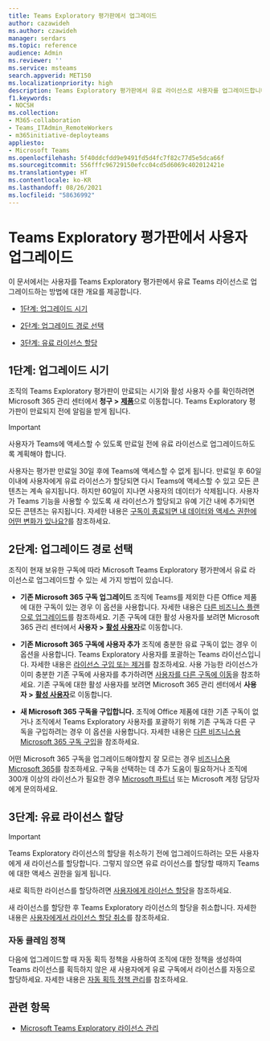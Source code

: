 ```yaml
---
title: Teams Exploratory 평가판에서 업그레이드
author: cazawideh
ms.author: czawideh
manager: serdars
ms.topic: reference
audience: Admin
ms.reviewer: ''
ms.service: msteams
search.appverid: MET150
ms.localizationpriority: high
description: Teams Exploratory 평가판에서 유료 라이선스로 사용자를 업그레이드합니다.
f1.keywords:
- NOCSH
ms.collection:
- M365-collaboration
- Teams_ITAdmin_RemoteWorkers
- m365initiative-deployteams
appliesto:
- Microsoft Teams
ms.openlocfilehash: 5f40ddcfdd9e9491fd5d4fc7f82c77d5e5dca66f
ms.sourcegitcommit: 556fffc96729150efcc04cd5d6069c402012421e
ms.translationtype: HT
ms.contentlocale: ko-KR
ms.lasthandoff: 08/26/2021
ms.locfileid: "58636992"
---
```

# <a name="upgrade-users-from-the-teams-exploratory-trial"></a>Teams Exploratory 평가판에서 사용자 업그레이드

이 문서에서는 사용자를 Teams Exploratory 평가판에서 유료 Teams 라이선스로 업그레이드하는 방법에 대한 개요를 제공합니다.

- [1단계: 업그레이드 시기](#step-1-when-to-upgrade)

- [2단계: 업그레이드 경로 선택](#step-2-choose-an-upgrade-path)

- [3단계: 유료 라이선스 할당](#step-3-assign-paid-licenses)

## <a name="step-1-when-to-upgrade"></a>1단계: 업그레이드 시기  

조직의 Teams Exploratory 평가판이 만료되는 시기와 활성 사용자 수를 확인하려면 Microsoft 365 관리 센터에서 **청구 >** <a href="https://go.microsoft.com/fwlink/p/?linkid=842054" target="_blank"><b>제품</b></a>으로 이동합니다. Teams Exploratory 평가판이 만료되지 전에 알림을 받게 됩니다.

> [!IMPORTANT]
> 사용자가 Teams에 액세스할 수 있도록 만료일 전에 유료 라이선스로 업그레이드하도록 계획해야 합니다.
>
> 사용자는 평가판 만료일 30일 후에 Teams에 액세스할 수 없게 됩니다. 만료일 후 60일 이내에 사용자에게 유료 라이선스가 할당되면 다시 Teams에 액세스할 수 있고 모든 콘텐츠는 계속 유지됩니다. 하지만 60일이 지나면 사용자의 데이터가 삭제됩니다. 사용자가 Teams 기능을 사용할 수 있도록 새 라이선스가 할당되고 유예 기간 내에 추가되면 모든 콘텐츠는 유지됩니다. 자세한 내용은 <a href="/microsoft-365/commerce/subscriptions/what-if-my-subscription-expires?view=o365-worldwide" target="_blank">구독이 종료되면 내 데이터와 액세스 권한에 어떤 변화가 있나요?</a>를 참조하세요.

## <a name="step-2-choose-an-upgrade-path"></a>2단계: 업그레이드 경로 선택

조직이 현재 보유한 구독에 따라 Microsoft Teams Exploratory 평가판에서 유료 라이선스로 업그레이드할 수 있는 세 가지 방법이 있습니다.

- **기존 Microsoft 365 구독 업그레이드** 조직에 Teams를 제외한 다른 Office 제품에 대한 구독이 있는 경우 이 옵션을 사용합니다. 자세한 내용은 <a href="/microsoft-365/commerce/subscriptions/upgrade-to-different-plan?view=o365-worldwide" target="_blank">다른 비즈니스 플랜으로 업그레이드</a>를 참조하세요. 기존 구독에 대한 활성 사용자를 보려면 Microsoft 365 관리 센터에서 **사용자 >** <a href="https://go.microsoft.com/fwlink/p/?linkid=834822" target="_blank"><b>활성 사용자</b></a>로 이동합니다.

- **기존 Microsoft 365 구독에 사용자 추가** 조직에 충분한 유료 구독이 없는 경우 이 옵션을 사용합니다. Teams Exploratory 사용자를 포괄하는 Teams 라이선스입니다. 자세한 내용은 <a href="/microsoft-365/commerce/licenses/buy-licenses?view=o365-worldwide" target="_blank">라이선스 구입 또는 제거</a>를 참조하세요. 사용 가능한 라이선스가 이미 충분한 기존 구독에 사용자를 추가하려면 <a href="/microsoft-365/commerce/subscriptions/move-users-different-subscription?view=o365-worldwide" target="_blank">사용자를 다른 구독에 이동</a>을 참조하세요. 기존 구독에 대한 활성 사용자를 보려면 Microsoft 365 관리 센터에서 **사용자 >** <a href="https://go.microsoft.com/fwlink/p/?linkid=834822" target="_blank"><b>활성 사용자</b></a>로 이동합니다.

- **새 Microsoft 365 구독을 구입합니다.** 조직에 Office 제품에 대한 기존 구독이 없거나 조직에서 Teams Exploratory 사용자를 포괄하기 위해 기존 구독과 다른 구독을 구입하려는 경우 이 옵션을 사용합니다.  자세한 내용은 <a href="/microsoft-365/commerce/try-or-buy-microsoft-365?view=o365-worldwide%22%20\#buy-a-different-subscription" target="_blank">다른 비즈니스용 Microsoft 365 구독 구입</a>을 참조하세요.

어떤 Microsoft 365 구독을 업그레이드해야할지 잘 모르는 경우 <a href="https://www.microsoft.com/microsoft-365/business#coreui-heading-hiatrep" target="_blank">비즈니스용 Microsoft 365</a>를 참조하세요. 구독을 선택하는 데 추가 도움이 필요하거나 조직에 300개 이상의 라이선스가 필요한 경우 <a href="https://www.microsoft.com/solution-providers/home" target="_blank">Microsoft 파트너</a> 또는 Microsoft 계정 담당자에게 문의하세요.

## <a name="step-3-assign-paid-licenses"></a>3단계: 유료 라이선스 할당

> [!IMPORTANT]
> Teams Exploratory 라이선스의 할당을 취소하기 전에 업그레이드하려는 모든 사용자에게 새 라이선스를 할당합니다. 그렇지 않으면 유료 라이선스를 할당할 때까지 Teams에 대한 액세스 권한을 잃게 됩니다.  

새로 획득한 라이선스를 할당하려면 <a href="/microsoft-365/admin/manage/assign-licenses-to-users?view=o365-worldwide&viewFallbackFrom=o365-worldwide%22%20%5C" target="_blank">사용자에게 라이선스 할당</a>을 참조하세요.  

새 라이선스를 할당한 후 Teams Exploratory 라이선스의 할당을 취소합니다. 자세한 내용은 <a href="/microsoft-365/admin/manage/remove-licenses-from-users?view=o365-worldwide" target="_blank">사용자에게서 라이선스 할당 취소</a>를 참조하세요.

### <a name="auto-claim-policies"></a>자동 클레임 정책

다음에 업그레이드할 때 자동 획득 정책을 사용하여 조직에 대한 정책을 생성하여 Teams 라이선스를 획득하지 않은 새 사용자에게 유료 구독에서 라이선스를 자동으로 할당하세요. 자세한 내용은 <a href="/microsoft-365/commerce/licenses/manage-auto-claim-policies?view=o365-worldwide" target="_blank">자동 획득 정책 관리</a>를 참조하세요.

## <a name="related-topics"></a>관련 항목

- [Microsoft Teams Exploratory 라이선스 관리](teams-exploratory.md)
